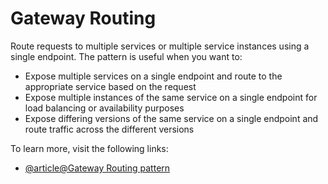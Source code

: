 # Gateway Routing

Route requests to multiple services or multiple service instances using a single endpoint. The pattern is useful when you want to:

- Expose multiple services on a single endpoint and route to the appropriate service based on the request
- Expose multiple instances of the same service on a single endpoint for load balancing or availability purposes
- Expose differing versions of the same service on a single endpoint and route traffic across the different versions

To learn more, visit the following links:

- [@article@Gateway Routing pattern](https://learn.microsoft.com/en-us/azure/architecture/patterns/gateway-routing)
